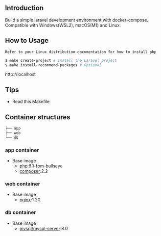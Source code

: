 ## Introduction

Build a simple laravel development environment with docker-compose. Compatible with Windows(WSL2), macOS(M1) and Linux.

## How to Usage

` Refer to your Linux distribution documentation for how to install php `

```bash
$ make create-project # Install the Laravel project
$ make install-recommend-packages # Optional
```

http://localhost

## Tips

- Read this Makefile

## Container structures

```bash
├── app
├── web
└── db
```

### app container

- Base image
  - [php](https://hub.docker.com/_/php):8.1-fpm-bullseye
  - [composer](https://hub.docker.com/_/composer):2.2

### web container

- Base image
  - [nginx](https://hub.docker.com/_/nginx):1.20

### db container

- Base image
  - [mysql/mysql-server](https://hub.docker.com/r/mysql/mysql-server):8.0